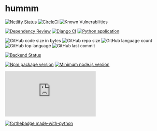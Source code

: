 # hummm

[![Netlify Status](https://api.netlify.com/api/v1/badges/39b578bb-c060-4593-88fe-ae3d103ace31/deploy-status)](https://app.netlify.com/sites/hummbiotech/deploys)
[![CircleCI](https://dl.circleci.com/status-badge/img/gh/udiram/humm/tree/backend-release.svg?style=svg)](https://dl.circleci.com/status-badge/redirect/gh/udiram/humm/tree/backend-release)
![Known Vulnerabilities](https://snyk.io/test/github/udiram/humm/badge.svg)


[![Dependency Review](https://github.com/udiram/humm/actions/workflows/dependency-review.yml/badge.svg)](https://github.com/udiram/humm/actions/workflows/dependency-review.yml)
[![Django CI](https://github.com/udiram/humm/actions/workflows/django.yml/badge.svg)](https://github.com/udiram/humm/actions/workflows/django.yml)
[![Python application](https://github.com/udiram/humm/actions/workflows/python-app.yml/badge.svg)](https://github.com/udiram/humm/actions/workflows/python-app.yml)


![GitHub code size in bytes](https://img.shields.io/github/languages/code-size/udiram/humm)
![GitHub repo size](https://img.shields.io/github/repo-size/udiram/humm?style=plastic)
![GitHub language count](https://img.shields.io/github/languages/count/udiram/humm?style=plastic)
![GitHub top language](https://img.shields.io/github/languages/top/udiram/humm?style=plastic)
![GitHub last commit](https://img.shields.io/github/last-commit/udiram/humm?color=red&style=plastic)


[![Backend Status](https://img.shields.io/website-up-down-green-red/http/shields.io.svg)](https://humm-biotech.herokuapp.com/)


[![Npm package version](https://badgen.net/npm/v/express)](https://npmjs.com/package/express)
[![Minimum node.js version](https://badgen.net/npm/node/express)](https://npmjs.com/package/express)


[![GitHub branches](https://badgen.net/github/branches/Naereen/Strapdown.js)](https://github.com/Naereen/Strapdown.js/)


[![forthebadge made-with-python](http://ForTheBadge.com/images/badges/made-with-python.svg)](https://www.python.org/)

